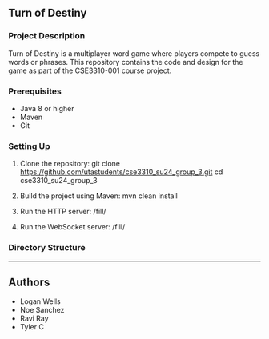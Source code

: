 
## Turn of Destiny

### Project Description
Turn of Destiny is a multiplayer word game where players compete to guess words or phrases. This repository contains the code and design for the game as part of the CSE3310-001 course project.

### Prerequisites
- Java 8 or higher
- Maven
- Git

### Setting Up

1. Clone the repository:
    git clone https://github.com/utastudents/cse3310_su24_group_3.git
    cd cse3310_su24_group_3

2. Build the project using Maven:
    mvn clean install

3. Run the HTTP server:
    /fill/


4. Run the WebSocket server:
    /fill/

### Directory Structure
******

## Authors
- Logan Wells
- Noe Sanchez
- Ravi Ray
- Tyler C
